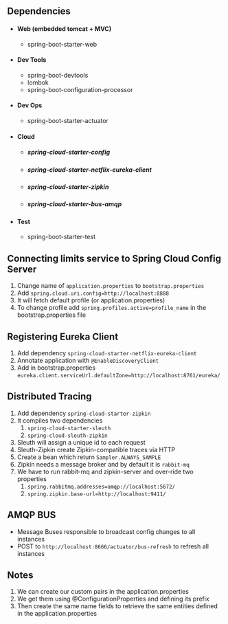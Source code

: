 Dependencies
-----------

- #### Web (embedded tomcat + MVC)
    - spring-boot-starter-web
- #### Dev Tools
    - spring-boot-devtools
    - lombok
    - spring-boot-configuration-processor
- #### Dev Ops
    - spring-boot-starter-actuator
- #### Cloud
    - ##### spring-cloud-starter-config
    - ##### spring-cloud-starter-netflix-eureka-client
    - ##### spring-cloud-starter-zipkin
    - ##### spring-cloud-starter-bus-amqp
- #### Test
    - spring-boot-starter-test



Connecting limits service to Spring Cloud Config Server
-------------------------------------------------------
1.  Change name of ```application.properties``` to ```bootstrap.properties```
2.  Add ```spring.cloud.uri.config=http://localhost:8888```
3.  It will fetch default profile (or application.properties)
4.  To change profile add ```spring.profiles.active=profile_name``` in the bootstrap.properties file

Registering Eureka Client
-------------------------
1.  Add dependency ```spring-cloud-starter-netflix-eureka-client```
2.  Annotate application with ````@EnableDiscoveryClient````
3.  Add in bootstrap.properties ```eureka.client.serviceUrl.defaultZone=http://localhost:8761/eureka/```

Distributed Tracing
-------------------
1.  Add dependency ```spring-cloud-starter-zipkin```
2. It compiles two dependencies
    1. ```spring-cloud-starter-sleuth```
    2. ```spring-cloud-sleuth-zipkin```
3.  Sleuth will assign a unique id to each request
4.  Sleuth-Zipkin create Zipkin-compatible traces via HTTP
5.  Create a bean which return ```Sampler.ALWAYS_SAMPLE```
6.  Zipkin needs a message broker and by default it is ```rabbit-mq```
7.  We have to run rabbit-mq and zipkin-server and  over-ride two properties
    1. ```spring.rabbitmq.addresses=amqp://localhost:5672/```
    2. ```spring.zipkin.base-url=http://localhost:9411/```

AMQP BUS
----------
- Message Buses responsible to broadcast config changes to all instances
- POST to ```http://localhost:8666/actuator/bus-refresh``` to refresh all instances

Notes
-------------

1.  We can create our custom pairs in the application.properties
2.  We get them using @ConfigurationProperties and defining its prefix
3.  Then create the same name fields to retrieve the same entities
    defined in the application.properties
